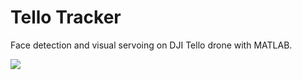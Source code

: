 # Tello Tracker
Face detection and visual servoing on DJI Tello drone with MATLAB.



![](https://au.mathworks.com/help/supportpkg/ryzeio/ref/ryze_drone_with_axes.jpg)
